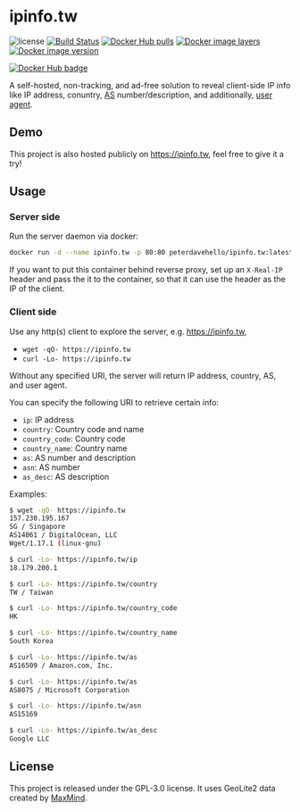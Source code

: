 # ipinfo.tw

![license](https://img.shields.io/badge/license-GPLv3.0-brightgreen.svg?style=flat)
[![Build Status](https://travis-ci.com/PeterDaveHello/ipinfo.tw.svg?branch=master)](https://travis-ci.com/PeterDaveHello/ipinfo.tw)
[![Docker Hub pulls](https://img.shields.io/docker/pulls/peterdavehello/ipinfo.tw.svg)](https://hub.docker.com/r/peterdavehello/ipinfo.tw/)
[![Docker image layers](https://images.microbadger.com/badges/image/peterdavehello/ipinfo.tw.svg)](https://microbadger.com/images/peterdavehello/ipinfo.tw/)
[![Docker image version](https://images.microbadger.com/badges/version/peterdavehello/ipinfo.tw.svg)](https://hub.docker.com/r/peterdavehello/ipinfo.tw/tags/)

[![Docker Hub badge](http://dockeri.co/image/peterdavehello/ipinfo.tw)](https://hub.docker.com/r/peterdavehello/ipinfo.tw/)

A self-hosted, non-tracking, and ad-free solution to reveal client-side IP info like IP address, conuntry, [AS][1] number/description, and additionally, [user agent][2].

## Demo

This project is also hosted publicly on https://ipinfo.tw, feel free to give it a try!

## Usage

### Server side

Run the server daemon via docker:

```sh
docker run -d --name ipinfo.tw -p 80:80 peterdavehello/ipinfo.tw:latest
```

If you want to put this container behind reverse proxy, set up an `X-Real-IP` header and pass the it to the container, so that it can use the header as the IP of the client.

### Client side

Use any http(s) client to explore the server, e.g. https://ipinfo.tw,

- `wget -qO- https://ipinfo.tw`
- `curl -Lo- https://ipinfo.tw`

Without any specified URI, the server will return IP address, country, AS, and user agent.

You can specify the following URI to retrieve certain info:

- `ip`: IP address
- `country`: Country code and name
- `country_code`: Country code
- `country_name`: Country name
- `as`: AS number and description
- `asn`: AS number
- `as_desc`: AS description

Examples:

```sh
$ wget -qO- https://ipinfo.tw
157.230.195.167
SG / Singapore
AS14061 / DigitalOcean, LLC
Wget/1.17.1 (linux-gnu)

$ curl -Lo- https://ipinfo.tw/ip
18.179.200.1

$ curl -Lo- https://ipinfo.tw/country
TW / Taiwan

$ curl -Lo- https://ipinfo.tw/country_code
HK

$ curl -Lo- https://ipinfo.tw/country_name
South Korea

$ curl -Lo- https://ipinfo.tw/as
AS16509 / Amazon.com, Inc.

$ curl -Lo- https://ipinfo.tw/as
AS8075 / Microsoft Corporation

$ curl -Lo- https://ipinfo.tw/asn
AS15169

$ curl -Lo- https://ipinfo.tw/as_desc
Google LLC
```

## License

This project is released under the GPL-3.0 license. It uses GeoLite2 data created by [MaxMind][3].

[1]:https://en.wikipedia.org/wiki/Autonomous_system_(Internet)
[2]:https://en.wikipedia.org/wiki/User_agent
[3]:https://www.maxmind.com
